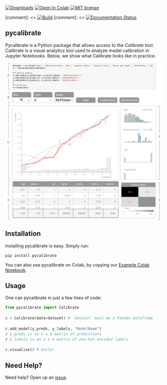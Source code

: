 [![Downloads](https://static.pepy.tech/personalized-badge/pycalibrate?period=total&units=international_system&left_color=grey&right_color=blue&left_text=Downloads)](https://pepy.tech/project/pycalibrate) [![Open In Colab](https://colab.research.google.com/assets/colab-badge.svg)](https://colab.research.google.com/drive/1EBWWy43btgBX-q_pucXtHBOTy-SKerXu?usp=sharing) [![MIT license](https://img.shields.io/badge/License-MIT-blue.svg)](https://github.com/VIDA-NYU/pycalibrate/blob/main/LICENSE)

[comment]: <> [![Build](https://github.com/VIDA-NYU/pycalibrate/actions/workflows/build.yml/badge.svg)](https://github.com/VIDA-NYU/pycalibrate/actions/workflows/build.yml) 
[comment]: <> [![Documentation Status](https://readthedocs.org/projects/pycalibrate/badge/?version=latest)](https://pycalibrate.readthedocs.io/en/latest/?badge=latest)

 ## pycalibrate

 Pycalibrate is a Python package that allows access to the _Calibrate_ tool. Calibrate is a visual analytics tool used to analyze model calibration in Jupyter Notebooks. Below, we show what Calibrate looks like in practice.

![System screen](https://github.com/VIDA-NYU/pycalibrate/blob/main/images/teaser.png?raw=true)

## Installation

Installing pycalibrate is easy. Simply run:

```shell
pip install pycalibrate
```

You can also use pycalibrate on Colab, by copying our [Example Colab Notebook](https://colab.research.google.com/drive/1EBWWy43btgBX-q_pucXtHBOTy-SKerXu?usp=sharing).

## Usage
One can pycalibrate in just a few lines of code:

```python
from pycalibrate import Calibrate

c = Calibrate(data=dataset) # `dataset` must be a Pandas dataframe

c.add_model(y_preds, y_labels, "ModelName") 
# y_preds is an n x k matrix of predictions
# y_labels is an n x k matrix of one-hot encoded labels

c.visualize() # Voila! 
```

## Need Help?
Need help? Open up an [issue](https://github.com/VIDA-NYU/pycalibrate/issues).